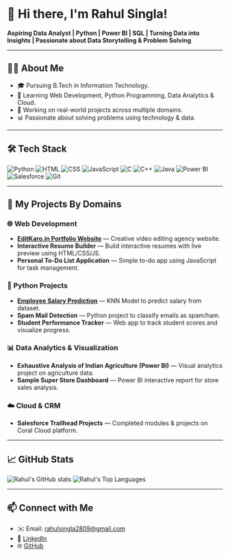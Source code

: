 # 👋 Hi there, I'm Rahul Singla!  
**Aspiring Data Analyst | Python | Power BI | SQL | Turning Data into Insights | Passionate about Data Storytelling & Problem Solving**

---

## 🧑‍💻 About Me
- 🎓 Pursuing B.Tech in Information Technology.
- 🌱 Learning Web Development, Python Programming, Data Analytics & Cloud.
- 🚀 Working on real-world projects across multiple domains.
- 📊 Passionate about solving problems using technology & data.

---

## 🛠️ Tech Stack
![Python](https://img.shields.io/badge/Python-3776AB?style=flat&logo=python&logoColor=white)
![HTML](https://img.shields.io/badge/HTML5-E34F26?style=flat&logo=html5&logoColor=white)
![CSS](https://img.shields.io/badge/CSS3-1572B6?style=flat&logo=css3&logoColor=white)
![JavaScript](https://img.shields.io/badge/JavaScript-F7DF1E?style=flat&logo=javascript&logoColor=black)
![C](https://img.shields.io/badge/C-00599C?style=flat&logo=c&logoColor=white)
![C++](https://img.shields.io/badge/C++-00599C?style=flat&logo=cplusplus&logoColor=white)
![Java](https://img.shields.io/badge/Java-007396?style=flat&logo=java&logoColor=white)
![Power BI](https://img.shields.io/badge/PowerBI-F2C811?style=flat&logo=powerbi&logoColor=black)
![Salesforce](https://img.shields.io/badge/Salesforce-00A1E0?style=flat&logo=salesforce&logoColor=white)
![Git](https://img.shields.io/badge/Git-F05032?style=flat&logo=git&logoColor=white)

---

## 📂 My Projects By Domains

### 🌐 Web Development
- **[EditKaro.in Portfolio Website](https://github.com/rs-rahulsingla/editkaro-portfolio)** — Creative video editing agency website.
- **Interactive Resume Builder** — Build interactive resumes with live preview using HTML/CSS/JS.
- **Personal To-Do List Application** — Simple to-do app using JavaScript for task management.

### 🐍 Python Projects
- **[Employee Salary Prediction](https://github.com/rs-rahulsingla/employee-salary-prediction)** — KNN Model to predict salary from dataset.
- **Spam Mail Detection** — Python project to classify emails as spam/ham.
- **Student Performance Tracker** — Web app to track student scores and visualize progress.

### 📊 Data Analytics & Visualization
- **Exhaustive Analysis of Indian Agriculture (Power BI)** — Visual analytics project on agriculture data.
- **Sample Super Store Dashboard** — Power BI interactive report for store sales analysis.

### ☁️ Cloud & CRM
- **Salesforce Trailhead Projects** — Completed modules & projects on Coral Cloud platform.

---

## 📈 GitHub Stats
![Rahul's GitHub stats](https://github-readme-stats.vercel.app/api?username=rs-rahulsingla&show_icons=true&theme=radical)
![Rahul's Top Languages](https://github-readme-stats.vercel.app/api/top-langs/?username=rs-rahulsingla&layout=compact&theme=radical)

---

## 📫 Connect with Me
- ✉️ Email: rahulsingla2809@gmail.com
- 🔗 [LinkedIn](https://www.linkedin.com/in/rahul-singla-4333b5257)
- 🌐 [GitHub](https://github.com/rs-rahulsingla)


<!--
**rs-rahulsingla/rs-rahulsingla** is a ✨ _special_ ✨ repository because its `README.md` (this file) appears on your GitHub profile.

Here are some ideas to get you started:

- 🔭 I’m currently working on ...
- 🌱 I’m currently learning ...
- 👯 I’m looking to collaborate on ...
- 🤔 I’m looking for help with ...
- 💬 Ask me about ...
- 📫 How to reach me: ...
- 😄 Pronouns: ...
- ⚡ Fun fact: ...
-->
